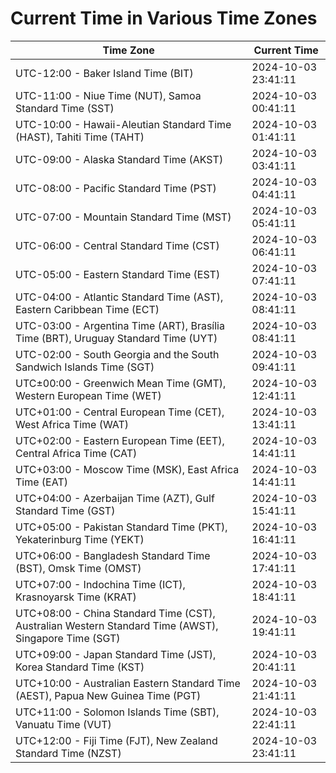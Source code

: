 # Current Time in Various Time Zones

| Time Zone | Current Time |
|-----------|--------------|
| UTC-12:00 - Baker Island Time (BIT) | 2024-10-03 23:41:11 |
| UTC-11:00 - Niue Time (NUT), Samoa Standard Time (SST) | 2024-10-03 00:41:11 |
| UTC-10:00 - Hawaii-Aleutian Standard Time (HAST), Tahiti Time (TAHT) | 2024-10-03 01:41:11 |
| UTC-09:00 - Alaska Standard Time (AKST) | 2024-10-03 03:41:11 |
| UTC-08:00 - Pacific Standard Time (PST) | 2024-10-03 04:41:11 |
| UTC-07:00 - Mountain Standard Time (MST) | 2024-10-03 05:41:11 |
| UTC-06:00 - Central Standard Time (CST) | 2024-10-03 06:41:11 |
| UTC-05:00 - Eastern Standard Time (EST) | 2024-10-03 07:41:11 |
| UTC-04:00 - Atlantic Standard Time (AST), Eastern Caribbean Time (ECT) | 2024-10-03 08:41:11 |
| UTC-03:00 - Argentina Time (ART), Brasília Time (BRT), Uruguay Standard Time (UYT) | 2024-10-03 08:41:11 |
| UTC-02:00 - South Georgia and the South Sandwich Islands Time (SGT) | 2024-10-03 09:41:11 |
| UTC±00:00 - Greenwich Mean Time (GMT), Western European Time (WET) | 2024-10-03 12:41:11 |
| UTC+01:00 - Central European Time (CET), West Africa Time (WAT) | 2024-10-03 13:41:11 |
| UTC+02:00 - Eastern European Time (EET), Central Africa Time (CAT) | 2024-10-03 14:41:11 |
| UTC+03:00 - Moscow Time (MSK), East Africa Time (EAT) | 2024-10-03 14:41:11 |
| UTC+04:00 - Azerbaijan Time (AZT), Gulf Standard Time (GST) | 2024-10-03 15:41:11 |
| UTC+05:00 - Pakistan Standard Time (PKT), Yekaterinburg Time (YEKT) | 2024-10-03 16:41:11 |
| UTC+06:00 - Bangladesh Standard Time (BST), Omsk Time (OMST) | 2024-10-03 17:41:11 |
| UTC+07:00 - Indochina Time (ICT), Krasnoyarsk Time (KRAT) | 2024-10-03 18:41:11 |
| UTC+08:00 - China Standard Time (CST), Australian Western Standard Time (AWST), Singapore Time (SGT) | 2024-10-03 19:41:11 |
| UTC+09:00 - Japan Standard Time (JST), Korea Standard Time (KST) | 2024-10-03 20:41:11 |
| UTC+10:00 - Australian Eastern Standard Time (AEST), Papua New Guinea Time (PGT) | 2024-10-03 21:41:11 |
| UTC+11:00 - Solomon Islands Time (SBT), Vanuatu Time (VUT) | 2024-10-03 22:41:11 |
| UTC+12:00 - Fiji Time (FJT), New Zealand Standard Time (NZST) | 2024-10-03 23:41:11 |
